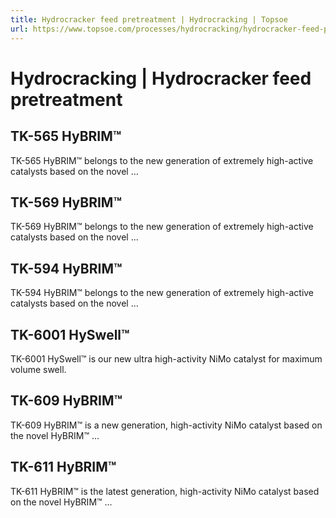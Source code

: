 ```yaml
---
title: Hydrocracker feed pretreatment | Hydrocracking | Topsoe
url: https://www.topsoe.com/processes/hydrocracking/hydrocracker-feed-pretreatment#main-content
---
```


# Hydrocracking | Hydrocracker feed pretreatment

## TK-565 HyBRIM™

TK-565 HyBRIM™ belongs to the new generation of extremely high-active catalysts based on the novel ...

## TK-569 HyBRIM™

TK-569 HyBRIM™ belongs to the new generation of extremely high-active catalysts based on the novel ...

## TK-594 HyBRIM™

TK-594 HyBRIM™ belongs to the new generation of extremely high-active catalysts based on the novel ...

## TK-6001 HySwell™

TK-6001 HySwell™ is our new ultra high-activity NiMo catalyst for maximum volume swell.

## TK-609 HyBRIM™

TK-609 HyBRIM™ is a new generation, high-activity NiMo catalyst based on the novel HyBRIM™ ...

## TK-611 HyBRIM™

TK-611 HyBRIM™ is the latest generation, high-activity NiMo catalyst based on the novel HyBRIM™ ...